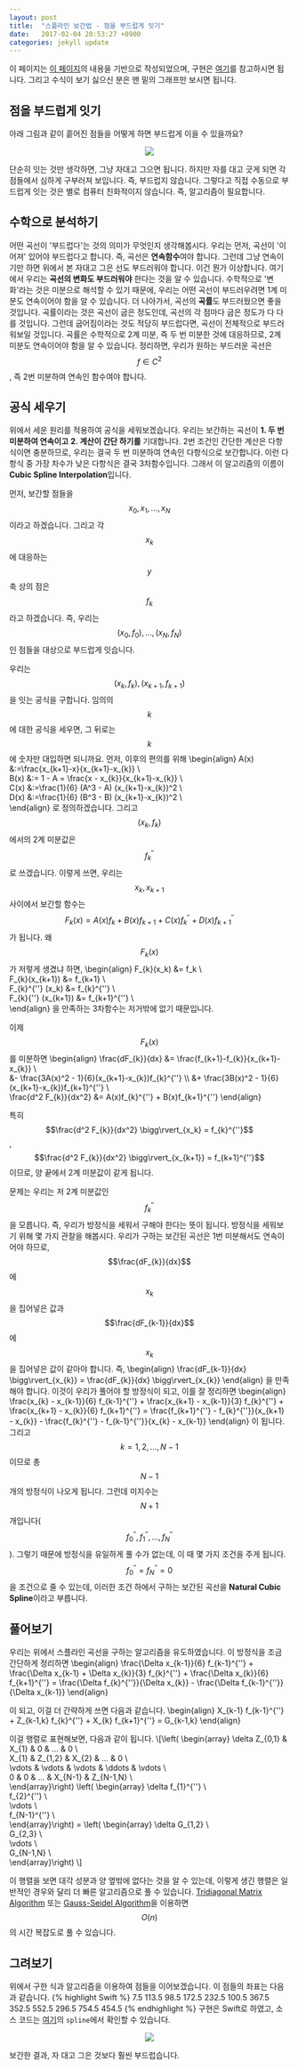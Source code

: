 ```yaml
---
layout: post
title:  "스플라인 보간법 - 점을 부드럽게 잇기"
date:   2017-02-04 20:53:27 +0900
categories: jekyll update
---
```


이 페이지는 [이 페이지](http://www.geos.ed.ac.uk/~yliu23/docs/lect_spline.pdf)의 내용을 기반으로 작성되었으며, 구현은 [여기](https://github.com/helloworldpark/EasyRandom/blob/master/Sources/ERMathHelper.swift)를 참고하시면 됩니다. 그리고 수식이 보기 싫으신 분은 맨 밑의 그래프만 보시면 됩니다.

## 점을 부드럽게 잇기
아래 그림과 같이 흩어진 점들을 어떻게 하면 부드럽게 이을 수 있을까요?
<p align="center">
<img src="/images/2017-02-04-points2.png"><br>
</p>

단순히 잇는 것만 생각하면, 그냥 자대고 그으면 됩니다. 하지만 자를 대고 긋게 되면 각 점들에서 심하게 구부러져 보입니다. 즉, 부드럽지 않습니다. 그렇다고 직접 수동으로 부드럽게 잇는 것은 별로 컴퓨터 친화적이지 않습니다. 즉, 알고리즘이 필요합니다.

## 수학으로 분석하기
어떤 곡선이 '부드럽다'는 것의 의미가 무엇인지 생각해봅시다. 우리는 먼저, 곡선이 '이어져' 있어야 부드럽다고 합니다. 즉, 곡선은 **연속함수**여야 합니다.
그런데 그냥 연속이기만 하면 위에서 본 자대고 그은 선도 부드러워야 합니다. 이건 뭔가 이상합니다. 여기에서 우리는 **곡선의 변화도 부드러워야** 한다는 것을 알 수 있습니다. 수학적으로 '변화'라는 것은 미분으로 해석할 수 있기 때문에, 우리는 어떤 곡선이 부드러우려면 1계 미분도 연속이어야 함을 알 수 있습니다.
더 나아가서, 곡선의 **곡률**도 부드러웠으면 좋을 것입니다. 곡률이라는 것은 곡선이 굽은 정도인데, 곡선의 각 점마다 굽은 정도가 다 다를 것입니다. 그런데 굽어짐이라는 것도 적당히 부드럽다면, 곡선이 전체적으로 부드러워보일 것입니다. 곡률은 수학적으로 2계 미분, 즉 두 번 미분한 것에 대응하므로, 2계 미분도 연속이어야 함을 알 수 있습니다. 정리하면, 우리가 원하는 부드러운 곡선은 $$f \in C^{2}$$, 즉 2번 미분하여 연속인 함수여야 합니다.

## 공식 세우기
위에서 세운 원리를 적용하여 공식을 세워보겠습니다. 우리는 보간하는 곡선이 **1. 두 번 미분하여 연속이고** **2. 계산이 간단 하기를** 기대합니다. 2번 조건인 간단한 계산은 다항식이면 충분하므로, 우리는 결국 두 번 미분하여 연속인 다항식으로 보간합니다. 이런 다항식 중 가장 차수가 낮은 다항식은 결국 3차함수입니다. 그래서 이 알고리즘의 이름이 **Cubic Spline Interpolation**입니다.

먼저, 보간할 점들을 $$x_0,x_1,...,x_N$$이라고 하겠습니다. 그리고 각 $$x_k$$에 대응하는 $$y$$축 상의 점은 $$f_k$$라고 하겠습니다. 즉, 우리는 $$(x_0,f_0),...,(x_N,f_N)$$인 점들을 대상으로 부드럽게 잇습니다.

우리는 $$(x_k,f_k),(x_{k+1},f_{k+1})$$을 잇는 공식을 구합니다. 임의의 $$k$$에 대한 공식을 세우면, 그 뒤로는 $$k$$에 숫자만 대입하면 되니까요. 먼저, 이후의 편의를 위해 
\begin{align}
A(x) &:=\frac{x_{k+1}-x}{x_{k+1}-x_{k}} \\\
B(x) &:= 1 - A = \frac{x - x_{k}}{x_{k+1}-x_{k}} \\\
C(x) &:=\frac{1}{6} (A^3 - A) (x_{k+1}-x_{k})^2 \\\
D(x) &:=\frac{1}{6} (B^3 - B) (x_{k+1}-x_{k})^2 \\\
\end{align}
로 정의하겠습니다. 그리고 $$(x_k,f_k)$$에서의 2계 미분값은 $$f_{k}^{''}$$로 쓰겠습니다. 이렇게 쓰면, 우리는 $$x_k,x_{k+1}$$ 사이에서 보간할 함수는 $$F_{k}(x) = A(x) f_k + B(x) f_{k+1} + C(x) f_{k}^{''} + D(x) f_{k+1}^{''}$$ 가 됩니다. 왜 $$F_{k}(x)$$가 저렇게 생겼냐 하면, 
\begin{align}
F_{k}(x_k) &= f_k \\\
F_{k}(x_{k+1}) &= f_{k+1} \\\
F_{k}^{''} (x_k) &= f_{k}^{''} \\\
F_{k}{''} (x_{k+1}) &= f_{k+1}^{''} \\\
\end{align}
을 만족하는 3차함수는 저거밖에 없기 때문입니다.

이제 $$F_{k}(x)$$를 미분하면
\begin{align}
\frac{dF_{k}}{dx} &= \frac{f_{k+1}-f_{k}}{x_{k+1}-x_{k}} \\\
&- \frac{3A(x)^2 - 1}{6}(x_{k+1}-x_{k})f_{k}^{''} \\\ 
&+ \frac{3B(x)^2 - 1}{6}(x_{k+1}-x_{k})f_{k+1}^{''} \\\
\frac{d^2 F_{k}}{dx^2} &= A(x)f_{k}^{''} + B(x)f_{k+1}^{''}
\end{align}

특히 $$\frac{d^2 F_{k}}{dx^2} \bigg\rvert_{x_k} = f_{k}^{''}$$, $$\frac{d^2 F_{k}}{dx^2} \bigg\rvert_{x_{k+1}} = f_{k+1}^{''}$$ 이므로, 양 끝에서 2계 미분값이 같게 됩니다.

문제는 우리는 저 2계 미분값인 $$f_{k}^{''}$$을 모릅니다. 즉, 우리가 방정식을 세워서 구해야 한다는 뜻이 됩니다. 방정식을 세워보기 위해 몇 가지 관찰을 해봅시다. 우리가 구하는 보간된 곡선은 1번 미분해서도 연속이어야 하므로, $$\frac{dF_{k}}{dx}$$에 $$x_{k}$$을 집어넣은 값과 $$\frac{dF_{k-1}}{dx}$$에 $$x_{k}$$을 집어넣은 값이 같아야 합니다. 즉, 
\begin{align}
\frac{dF_{k-1}}{dx} \bigg\rvert_{x_{k}} = \frac{dF_{k}}{dx} \bigg\rvert_{x_{k}}
\end{align}
을 만족해야 합니다. 이것이 우리가 풀어야 할 방정식이 되고, 이를 잘 정리하면
\begin{align}
\frac{x_{k} - x_{k-1}}{6} f_{k-1}^{''} + \frac{x_{k+1} - x_{k-1}}{3} f_{k}^{''} + \frac{x_{k+1} - x_{k}}{6} f_{k+1}^{''} = \frac{f_{k+1}^{''} - f_{k}^{''}}{x_{k+1} - x_{k}} - \frac{f_{k}^{''} - f_{k-1}^{''}}{x_{k} - x_{k-1}}
\end{align}
이 됩니다. 그리고 $$k = 1,2,...,N-1$$ 이므로 총 $$N-1$$개의 방정식이 나오게 됩니다. 그런데 미지수는 $$N+1$$개입니다($$f_{0}^{''},f_{1}^{''},...,f_{N}^{''}$$). 그렇기 때문에 방정식을 유일하게 풀 수가 없는데, 이 때 몇 가지 조건을 주게 됩니다. $$f_{0}^{''} = f_{N}^{''} = 0$$을 조건으로 줄 수 있는데, 이러한 조건 하에서 구하는 보간된 곡선을 **Natural Cubic Spline**이라고 부릅니다.

## 풀어보기
우리는 위에서 스플라인 곡선을 구하는 알고리즘을 유도하였습니다. 이 방정식을 조금 간단하게 정리하면 
\begin{align}
\frac{\Delta x_{k-1}}{6} f_{k-1}^{''} + \frac{\Delta x_{k-1} + \Delta x_{k}}{3} f_{k}^{''} + \frac{\Delta x_{k}}{6} f_{k+1}^{''} = \frac{\Delta f_{k}^{''}}{\Delta x_{k}} - \frac{\Delta f_{k-1}^{''}}{\Delta x_{k-1}}
\end{align}

이 되고, 이걸 더 간략하게 쓰면 다음과 같습니다.
\begin{align}
X_{k-1} f_{k-1}^{''} + Z_{k-1,k} f_{k}^{''} + X_{k} f_{k+1}^{''} = G_{k-1,k}
\end{align}

이걸 행렬로 표현해보면, 다음과 같이 됩니다.
\\\[\left( 
\begin{array}
\delta Z_{0,1} & X_{1} & 0 & ... & 0 \\\
X_{1} & Z_{1,2} & X_{2} & ... & 0 \\\
\vdots & \vdots & \vdots & \ddots & \vdots \\\
0 & 0 & ... & X_{N-1} & Z_{N-1,N} \\\
\end{array}\right)
\left(
\begin{array}
\delta f_{1}^{''} \\\
f_{2}^{''} \\\
\vdots \\\
f_{N-1}^{''} \\\
\end{array}\right) = 
\left(
\begin{array}
\delta G_{1,2} \\\
G_{2,3} \\\
\vdots \\\
G_{N-1,N} \\\
\end{array}\right) \\\]

이 행렬을 보면 대각 성분과 양 옆밖에 없다는 것을 알 수 있는데, 이렇게 생긴 행렬은 일반적인 경우와 달리 더 빠른 알고리즘으로 풀 수 있습니다. [Tridiagonal Matrix Algorithm](https://en.wikipedia.org/wiki/Tridiagonal_matrix_algorithm) 또는 [Gauss-Seidel Algorithm](https://ko.wikipedia.org/wiki/%EA%B0%80%EC%9A%B0%EC%8A%A4-%EC%9E%90%EC%9D%B4%EB%8D%B8_%EB%B0%A9%EB%B2%95)을 이용하면 $$O(n)$$의 시간 복잡도로 풀 수 있습니다.

## 그려보기
위에서 구한 식과 알고리즘을 이용하여 점들을 이어보겠습니다. 이 점들의 좌표는 다음과 같습니다.
{% highlight Swift %}
7.5 113.5
98.5 172.5
232.5 100.5
367.5 352.5
552.5 296.5
754.5 454.5
{% endhighlight %}
구현은 Swift로 하였고, 소스 코드는 [여기](https://github.com/helloworldpark/EasyRandom/blob/master/Sources/ERMathHelper.swift)의 ```spline```에서 확인할 수 있습니다.
<p align="center">
<img src="/images/2017-02-04-interpolated.png"><br>
</p>
보간한 결과, 자 대고 그은 것보다 훨씬 부드럽습니다.
